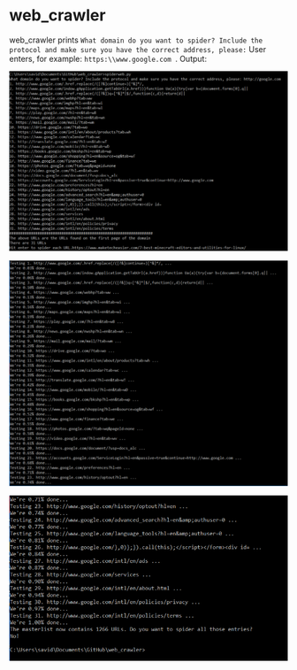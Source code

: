 # web_crawler

web_crawler prints `What domain do you want to spider? Include the protocol and make sure you have the correct address, please:` User enters, for example: `https:\\www.google.com `. Output:

![webcrawler-output1](https://github.com/lsav00/sec-tools/blob/master/web-crawler/webcrawler-output1.PNG)

![alt text](webcrawler-output2.PNG "Description goes here")

![alt text](webcrawler-output3.PNG "Description goes here")
